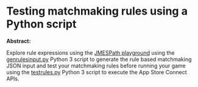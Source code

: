 # Testing matchmaking rules using a Python script

**Abstract:**

Explore rule expressions using the [JMESPath playground](https://play.jmespath.org) using the [genrulesinput.py](https://github.com/apple/game-center-tools/README_genrulesinput.md) Python 3 script to generate the rule based matchmaking JSON input and test your matchmaking rules before running your game using the [testrules.py](https://github.com/apple/game-center-tools/README_testrules.md) Python 3 script to execute the App Store Connect APIs.
